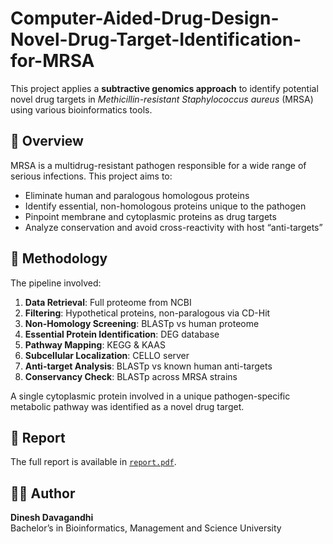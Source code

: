 # Computer-Aided-Drug-Design-Novel-Drug-Target-Identification-for-MRSA
This project applies a **subtractive genomics approach** to identify potential novel drug targets in *Methicillin-resistant Staphylococcus aureus* (MRSA) using various bioinformatics tools.

## 🦠 Overview

MRSA is a multidrug-resistant pathogen responsible for a wide range of serious infections. This project aims to:

- Eliminate human and paralogous homologous proteins
- Identify essential, non-homologous proteins unique to the pathogen
- Pinpoint membrane and cytoplasmic proteins as drug targets
- Analyze conservation and avoid cross-reactivity with host “anti-targets”

## 🔬 Methodology

The pipeline involved:

1. **Data Retrieval**: Full proteome from NCBI
2. **Filtering**: Hypothetical proteins, non-paralogous via CD-Hit
3. **Non-Homology Screening**: BLASTp vs human proteome
4. **Essential Protein Identification**: DEG database
5. **Pathway Mapping**: KEGG & KAAS
6. **Subcellular Localization**: CELLO server
7. **Anti-target Analysis**: BLASTp vs known human anti-targets
8. **Conservancy Check**: BLASTp across MRSA strains

A single cytoplasmic protein involved in a unique pathogen-specific metabolic pathway was identified as a novel drug target.

## 📄 Report

The full report is available in [`report.pdf`](./Report.pdf).

## 👨‍🔬 Author

**Dinesh Davagandhi**  
Bachelor’s in Bioinformatics, Management and Science University  
